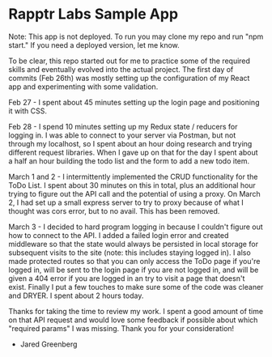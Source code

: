 # Rapptr Labs Sample App

Note: This app is not deployed. To run you may clone my repo and run "npm start." If you need a deployed version, let me know.

To be clear, this repo started out for me to practice some of the required skills and eventually evolved into the actual project. The first day of commits (Feb 26th) was mostly setting up the configuration of my React app and experimenting with some validation.

Feb 27 - I spent about 45 minutes setting up the login page and positioning it with CSS.

Feb 28 - I spend 10 minutes setting up my Redux state / reducers for logging in. I was able to connect to your server via Postman, but not through my localhost, so I spent about an hour doing research and trying different request libraries. When I gave up on that for the day I spent about a half an hour building the todo list and the form to add a new todo item.

March 1 and 2 - I intermittently implemented the CRUD functionality for the ToDo List. I spent about 30 minutes on this in total, plus an additional hour trying to figure out the API call and the potential of using a proxy. On March 2, I had set up a small express server to try to proxy because of what I thought was cors error, but to no avail. This has been removed.

March 3 - I decided to hard program logging in because I couldn't figure out how to connect to the API. I added a failed login error and created middleware so that the state would always be persisted in local storage for subsequent visits to the site (note: this includes staying logged in). I also made protected routes so that you can only access the ToDo page if you're logged in, will be sent to the login page if you are not logged in, and will be given a 404 error if you are logged in an try to visit a page that doesn't exist. Finally I put a few touches to make sure some of the code was cleaner and DRYER. I spent about 2 hours today. 

Thanks for taking the time to review my work. I spent a good amount of time on that API request and would love some feedback if possible about which "required params" I was missing. Thank you for your consideration!

- Jared Greenberg
